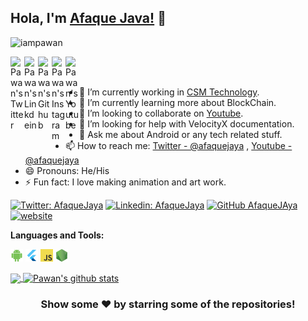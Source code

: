 ## Hola, I'm [Afaque Java!](https://afaquejaya.github.io/) 👋

<p align="left"> <img src="https://komarev.com/ghpvc/?username=iampawan&label=Views&color=blue&style=plastic" alt="iampawan" /> </p>

<a href="https://twitter.com/afaquejaya">
  <img align="left" alt="Pawan's Twitter" width="22px" src="https://cdn.jsdelivr.net/npm/simple-icons@v3/icons/twitter.svg" />
</a>
<a href="https://www.linkedin.com/in/afaque-jaya-5b6311134/">
  <img align="left" alt="Pawan's Linkdein" width="22px" src="https://cdn.jsdelivr.net/npm/simple-icons@v3/icons/linkedin.svg" />
</a>
<a href="https://github.com/Afaquejaya">
  <img align="left" alt="Pawan's Github" width="22px" src="https://cdn.jsdelivr.net/npm/simple-icons@v3/icons/github.svg" />
</a>

<a href="https://www.instagram.com/afaque_jaya/">
  <img align="left" alt="Pawan's Instagram" width="22px" src="https://cdn.jsdelivr.net/npm/simple-icons@v3/icons/instagram.svg" />
</a>
<!---<a href="https://t.me/imthepk">
  <img align="left" alt="Pawan's Telegram" width="22px" src="https://cdn.jsdelivr.net/npm/simple-icons@v3/icons/telegram.svg" />
</a>
<a href="https://www.facebook.com/imthepk/">
  <img align="left" alt="Pawan's Facebook" width="22px" src="https://cdn.jsdelivr.net/npm/simple-icons@v3/icons/facebook.svg" />
</a>--->
<a href="https://www.youtube.com/mtechviral/">
  <img align="left" alt="Pawan's Youtube" width="22px" src="https://cdn.jsdelivr.net/npm/simple-icons@v3/icons/youtube.svg" />
</a>

<br/>
<br/>



- 🔭 I’m currently working in [CSM Technology](https://csm.co.in).
- 🌱 I’m currently learning more about BlockChain.
- 👯 I’m looking to collaborate on [Youtube](https://youtube.com/mtechviral).
- 🤔 I’m looking for help with VelocityX documentation.
- 💬 Ask me about Android or any tech related stuff.
- 📫 How to reach me: [Twitter - @afaquejaya](https://twitter.com/afaquejaya) , [Youtube - @afaquejaya](https://www.youtube.com/channel/UCWqwi6gFJEXfWw5SosNekSQ)
- 😄 Pronouns: He/His
- ⚡ Fun fact: I love making animation and art work.

[![Twitter: AfaqueJaya](https://img.shields.io/twitter/follow/afaquejaya?style=social)](https://twitter.com/afaquejaya)
[![Linkedin: AfaqueJaya](https://img.shields.io/badge/-imthepk-blue?style=flat-square&logo=Linkedin&logoColor=white&link=https://www.linkedin.com/in/imthepk/)](https://www.linkedin.com/in/afaque-jaya-5b6311134/)
[![GitHub AfaqueJAya](https://img.shields.io/github/followers/iampawan?label=follow&style=social)](https://github.com/Afaquejaya)
[![website](https://img.shields.io/badge/PortfolioWebsite-AfaqueJaya.io-2648ff?style=flat-square&logo=google-chrome)](https://afaquejaya.github.io/)


**Languages and Tools:**  

<code><img height="20" src="https://raw.githubusercontent.com/github/explore/80688e429a7d4ef2fca1e82350fe8e3517d3494d/topics/android/android.png"></code>
<code><img height="20" src="https://raw.githubusercontent.com/github/explore/80688e429a7d4ef2fca1e82350fe8e3517d3494d/topics/flutter/flutter.png"></code>
<code><img height="20" src="https://raw.githubusercontent.com/github/explore/80688e429a7d4ef2fca1e82350fe8e3517d3494d/topics/javascript/javascript.png"></code>
<code><img height="20" src="https://raw.githubusercontent.com/github/explore/80688e429a7d4ef2fca1e82350fe8e3517d3494d/topics/nodejs/nodejs.png"></code>    

<a href="https://github.com/Afaquejaya">
  <img align="center" src="https://github-readme-stats.vercel.app/api/top-langs/?username=Afaquejaya&theme=light&hide_langs_below=1" />
</a>
<a href="https://github.com/Afaquejaya">
 <img align="center" src="https://github-readme-stats.vercel.app/api?username=Afaquejaya&show_icons=true&theme=light&line_height=27" alt="Pawan's github stats"/>
</a>
<!---<a href="https://github.com/iampawan/FlutterExampleApps">
  <img align="center" src="https://github-readme-stats.vercel.app/api/pin/?username=iampawan&repo=FlutterExampleApps&theme=light" />
</a>
<a href="https://github.com/iampawan/VelocityX">
 <img align="center" src="https://github-readme-stats.vercel.app/api/pin/?username=iampawan&repo=VelocityX&theme=light" />
</a> --->

<div align="center">

### Show some ❤️ by starring some of the repositories!

</div>


